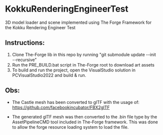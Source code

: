 # KokkuRenderingEngineerTest
3D model loader and scene implemented using The Forge Framework for the Kokku Rendering Engineer Test

## Instructions:
1. Clone The-Forge lib in this repo by running  "git submodule update --init --recursive"
2. Run the PRE_BUILD.bat script in The-Forge root to download art assets
3. To build and run the project, open the VisualStudio solution in PCVisualStudio2022 and build & run.

## Obs:
- The Castle mesh has been converted to glTF with the usage of: https://github.com/facebookincubator/FBX2glTF

- The generated glTF mesh was then converted to the .bin file type by the AssetPipelineCMD tool included in The-Forge framework.
  This was done to allow the forge resource loading system to load the file.
